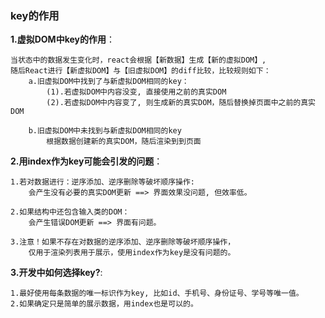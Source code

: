 


### key的作用
**1.虚拟DOM中key的作用**：
					
    当状态中的数据发生变化时，react会根据【新数据】生成【新的虚拟DOM】, 
    随后React进行【新虚拟DOM】与【旧虚拟DOM】的diff比较，比较规则如下：
        a.旧虚拟DOM中找到了与新虚拟DOM相同的key：
            (1).若虚拟DOM中内容没变, 直接使用之前的真实DOM
            (2).若虚拟DOM中内容变了, 则生成新的真实DOM，随后替换掉页面中之前的真实DOM

        b.旧虚拟DOM中未找到与新虚拟DOM相同的key
            根据数据创建新的真实DOM，随后渲染到到页面
    
**2.用index作为key可能会引发的问题**：

    1.若对数据进行：逆序添加、逆序删除等破坏顺序操作:
        会产生没有必要的真实DOM更新 ==> 界面效果没问题, 但效率低。

    2.如果结构中还包含输入类的DOM：
        会产生错误DOM更新 ==> 界面有问题。
                    
    3.注意！如果不存在对数据的逆序添加、逆序删除等破坏顺序操作，
        仅用于渲染列表用于展示，使用index作为key是没有问题的。

**3.开发中如何选择key?**:

    1.最好使用每条数据的唯一标识作为key, 比如id、手机号、身份证号、学号等唯一值。
    2.如果确定只是简单的展示数据，用index也是可以的。
